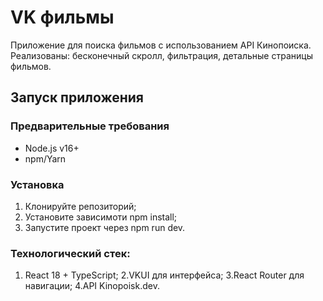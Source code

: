 # VK фильмы

Приложение для поиска фильмов с использованием API Кинопоиска. Реализованы: бесконечный скролл, фильтрация, детальные страницы фильмов.


## Запуск приложения

### Предварительные требования
- Node.js v16+
- npm/Yarn

### Установка
1. Клонируйте репозиторий;
2. Установите зависимоти npm install;
3. Запустите проект через npm run dev.

### Технологический стек:
1. React 18 + TypeScript;
2.VKUI для интерфейса;
3.React Router для навигации;
4.API Kinopoisk.dev.


  
